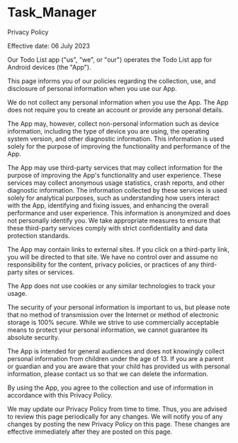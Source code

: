 # Task_Manager

Privacy Policy

Effective date: 06 July 2023

Our Todo List app ("us", "we", or "our") operates the Todo List app for Android devices (the "App").

This page informs you of our policies regarding the collection, use, and disclosure of personal information when you use our App.

We do not collect any personal information when you use the App. The App does not require you to create an account or provide any personal details.

The App may, however, collect non-personal information such as device information, including the type of device you are using, the operating system version, and other diagnostic information. This information is used solely for the purpose of improving the functionality and performance of the App.

The App may use third-party services that may collect information for the purpose of improving the App's functionality and user experience. These services may collect anonymous usage statistics, crash reports, and other diagnostic information. The information collected by these services is used solely for analytical purposes, such as understanding how users interact with the App, identifying and fixing issues, and enhancing the overall performance and user experience. This information is anonymized and does not personally identify you. We take appropriate measures to ensure that these third-party services comply with strict confidentiality and data protection standards.

The App may contain links to external sites. If you click on a third-party link, you will be directed to that site. We have no control over and assume no responsibility for the content, privacy policies, or practices of any third-party sites or services.

The App does not use cookies or any similar technologies to track your usage.

The security of your personal information is important to us, but please note that no method of transmission over the Internet or method of electronic storage is 100% secure. While we strive to use commercially acceptable means to protect your personal information, we cannot guarantee its absolute security.

The App is intended for general audiences and does not knowingly collect personal information from children under the age of 13. If you are a parent or guardian and you are aware that your child has provided us with personal information, please contact us so that we can delete the information.

By using the App, you agree to the collection and use of information in accordance with this Privacy Policy.

We may update our Privacy Policy from time to time. Thus, you are advised to review this page periodically for any changes. We will notify you of any changes by posting the new Privacy Policy on this page. These changes are effective immediately after they are posted on this page.
